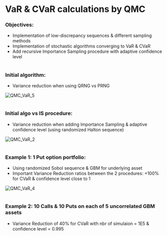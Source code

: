 # VaR & CVaR calculations by QMC

### Objectives: 
- Implementation of low-discrepancy sequences & different sampling methods
- Implementation of stochastic algorithms converging to VaR & CVaR
- Add recursive Importance Sampling procedure with adaptive confidence level

#
### Initial algorithm:

- Variance reduction when using QRNG vs PRNG 

![QMC_VaR_5](https://user-images.githubusercontent.com/56386159/150991822-d6465847-2b43-4814-9c77-1a72efd961d7.PNG)

#
### Initial algo vs IS procedure:

- Variance reduction when adding Importance Sampling & adaptive confidence level (using randomized Halton sequence)

![QMC_VaR_2](https://user-images.githubusercontent.com/56386159/150958118-9ef0bee0-123c-4cde-81df-2d491d2a8a46.PNG)

#
### Example 1: 1 Put option portfolio:

- Using randomized Sobol sequence & GBM for underlying asset
- Important Variance Reduction ratios between the 2 procedures: +100% for CVaR & confidence level close to 1

![QMC_VaR_4](https://user-images.githubusercontent.com/56386159/150955987-9eacbcba-af3c-4c61-9538-2f87f913871f.PNG)

#
### Example 2: 10 Calls & 10 Puts on each of 5 uncorrelated GBM assets

- Variance Reduction of 40% for CVaR with nbr of simulaion = 1E5 & confidence level = 0.995

